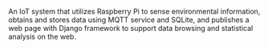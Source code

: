 An IoT system that utilizes Raspberry Pi to sense environmental information, obtains and stores data using MQTT service and SQLite, and publishes a web page with Django framework to support data browsing and statistical analysis on the web.
